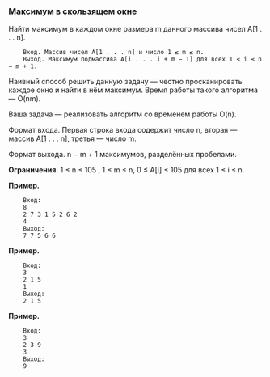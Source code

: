 ### Максимум в скользящем окне

Найти максимум в каждом окне размера m данного массива чисел A[1 . . . n].

        Вход. Массив чисел A[1 . . . n] и число 1 ≤ m ≤ n.
        Выход. Максимум подмассива A[i . . . i + m − 1] для всех 1 ≤ i ≤ n − m + 1.

Наивный способ решить
данную задачу — честно просканировать каждое окно
и найти в нём максимум.
Время работы такого алгоритма —
O(nm).

Ваша задача — реализовать алгоритм со временем работы O(n).

Формат входа. Первая строка входа содержит число n, вторая — массив A[1 . . . n], третья — число m.

Формат выхода. n − m + 1 максимумов, разделённых пробелами.

**Ограничения.** 1 ≤ n ≤ 105
, 1 ≤ m ≤ n, 0 ≤ A[i] ≤ 105 для всех 1 ≤ i ≤
n.

**Пример.**

        Вход:
        8
        2 7 3 1 5 2 6 2
        4
        Выход:
        7 7 5 6 6

**Пример.**

        Вход:
        3
        2 1 5
        1
        Выход:
        2 1 5
        
**Пример.**

        Вход:
        3
        2 3 9
        3
        Выход:
        9
